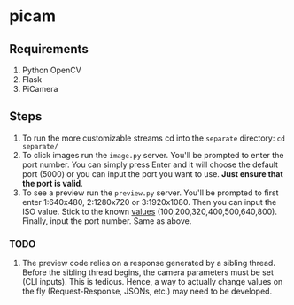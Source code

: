 # picam

## Requirements
1.  Python OpenCV
2.  Flask
3.  PiCamera

## Steps

1. To run the more customizable streams cd into the `separate` directory: `cd separate/`
2. To click images run the `image.py` server. You'll be prompted to enter the port number. You can simply press Enter and it will choose the default port (5000) or you can input the port you want to use. **Just ensure that the port is valid**.
3. To see a preview run the `preview.py` server. You'll be prompted to first enter 1:640x480, 2:1280x720 or 3:1920x1080. Then you can input the ISO value. Stick to the known [values](https://picamera.readthedocs.io/en/release-1.10/api_camera.html#picamera.camera.PiCamera.iso) (100,200,320,400,500,640,800). Finally, input the port number. Same as above.

### TODO
1. The preview code relies on a response generated by a sibling thread. Before the sibling thread begins, the camera parameters must be set (CLI inputs). This is tedious. Hence, a way to actually change values on the fly (Request-Response, JSONs, etc.) may need to be developed.

